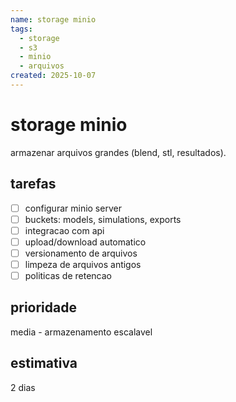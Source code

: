 ```yaml
---
name: storage minio
tags:
  - storage
  - s3
  - minio
  - arquivos
created: 2025-10-07
---
```


# storage minio

armazenar arquivos grandes (blend, stl, resultados).

## tarefas
- [ ] configurar minio server
- [ ] buckets: models, simulations, exports
- [ ] integracao com api
- [ ] upload/download automatico
- [ ] versionamento de arquivos
- [ ] limpeza de arquivos antigos
- [ ] politicas de retencao

## prioridade
media - armazenamento escalavel

## estimativa
2 dias

